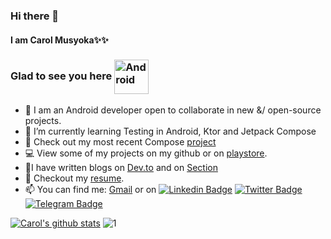 ### Hi there 👋

#### I am Carol Musyoka✨✨ 

### Glad to see you here <img align="center" alt="Android" width="55" src="https://media.giphy.com/media/Y4bzv6DYbYzy8jDnoW/giphy.gif"/>

- 🔭 I am an Android developer open to collaborate in new &/ open-source projects. 
- 🌱 I’m currently learning Testing in Android, Ktor and Jetpack Compose
- 💜 Check out my most recent Compose [project](https://github.com/carolinemusyoka/Dazn)
- 💻 View some of my projects on my github or on [playstore](https://play.google.com/store/apps/developer?id=carolmusyoka).
- 🚀I have written blogs on [Dev.to](https://dev.to/carolmusyoka) and on [Section](https://www.section.io/engineering-education/authors/carol-musyoka/)
- 📝 Checkout my [resume](https://docs.google.com/document/d/18Dvc-TBWyS0Qsba-SOXZLrm9pTxZWkWjapi2l54RcJ0/edit?usp=sharing).
- 📫 You can find me:
[Gmail](mailto:carolmusyoka127@gmail.com) or on [![Linkedin Badge](https://img.shields.io/badge/-LinkedIn-0e76a8?style=flat-square&logo=Linkedin&logoColor=white)](https://linkedin.com/in/carol-musyoka)
[![Twitter Badge](https://img.shields.io/badge/-Twitter-00acee?style=flat-square&logo=Twitter&logoColor=white)](https://twitter.com/carolmusyoka_)
[![Telegram Badge](https://img.shields.io/badge/-Telegram-0088cc?style=flat-square&logo=Telegram&logoColor=white)](https://t.me/carolmusyoka)

<!-- [![GitHub Streak](https://github-readme-streak-stats.herokuapp.com/?user=carolinemusyoka&theme=dark)](https://git.io/streak-stats) -->


[![Carol's github stats](https://github-readme-stats.vercel.app/api?username=carolinemusyoka&theme=blue-dark)](https://github.com/carolinemusyoka/github-readme-stats) ![1](https://github-readme-stats.vercel.app/api/top-langs/?username=carolinemusyoka&theme=blue-dark)
